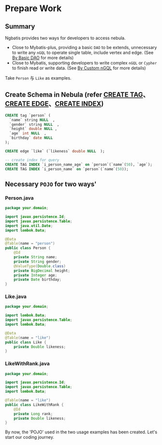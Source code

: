# Prepare Work

## Summary

Ngbatis provides two ways for developers to access nebula.

- Close to Mybatis-plus, providing a basic `DAO` to be extends, unnecessary to write any `nGQL` to operate single table, include vertex and edge. (See [By Basic DAO](./dao-basic) for more details)
- Close to Mybatis, supporting developers to write complex `nGQL` or `Cypher` to finish read or write data. (See [By Custom nGQL](./custom-crud) for more details)
  
Take  `Person` 与 `Like` as examples.

## Create Schema in Nebula (refer [CREATE TAG](https://docs.nebula-graph.com.cn/3.1.0/3.ngql-guide/10.tag-statements/1.create-tag/)、[CREATE EDGE](https://docs.nebula-graph.com.cn/3.1.0/3.ngql-guide/11.edge-type-statements/1.create-edge/)、[CREATE INDEX](https://docs.nebula-graph.com.cn/3.1.0/3.ngql-guide/14.native-index-statements/1.create-native-index/))

```sql
CREATE tag `person` (
  `name` string NULL  , 
  `gender` string NULL  , 
  `height` double NULL ,
  `age` int NULL  , 
  `birthday` date NULL  
);
```

```sql
CREATE edge `like` (`likeness` double NULL  );
```

```sql
-- create index for query
CREATE TAG INDEX `i_person_name_age` on `person`(`name`(50), `age`);
CREATE TAG INDEX `i_person_name` on `person`(`name`(50));
```

## Necessary `POJO` for two ways'

### Person.java

```java
package your.domain;

import javax.persistence.Id;
import javax.persistence.Table;
import java.util.Date;
import lombok.Data;

@Data
@Table(name = "person")
public class Person {
    @Id
    private String name;
    private String gender;
    @ValueType(Double.class)
    private BigDecimal height;
    private Integer age;
    private Date birthday;
}
```

### Like.java

```java
package your.domain;

import lombok.Data;
import javax.persistence.Table;
import lombok.Data;

@Data
@Table(name = "like")
public class Like {
    private Double likeness;
}
```

### LikeWithRank.java

```java
package your.domain;

import javax.persistence.Id;
import javax.persistence.Table;
import lombok.Data;

@Table(name = "like")
public class LikeWithRank {
    @Id
    private Long rank;
    private Double likeness;
}
```

By now, the 'POJO' used in the two usage examples has been created. Let's start our coding journey.
